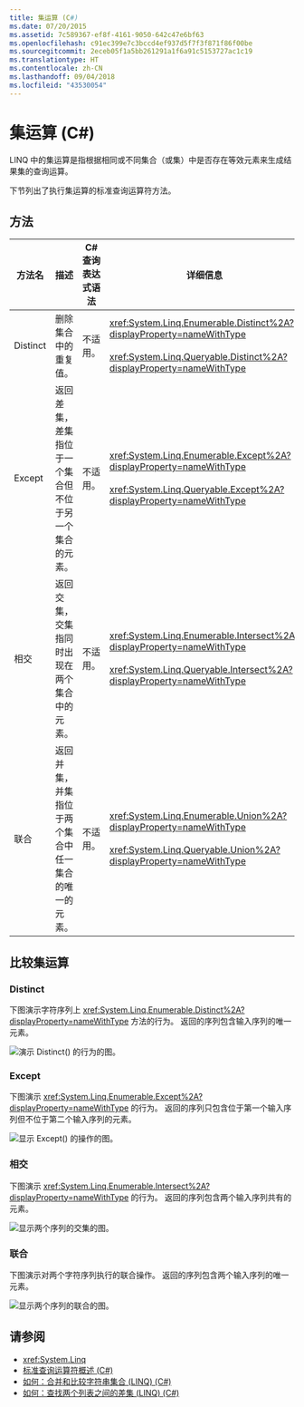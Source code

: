 ```yaml
---
title: 集运算 (C#)
ms.date: 07/20/2015
ms.assetid: 7c589367-ef8f-4161-9050-642c47e6bf63
ms.openlocfilehash: c91ec399e7c3bccd4ef937d5f7f3f871f86f00be
ms.sourcegitcommit: 2eceb05f1a5bb261291a1f6a91c5153727ac1c19
ms.translationtype: HT
ms.contentlocale: zh-CN
ms.lasthandoff: 09/04/2018
ms.locfileid: "43530054"
---
```

# <a name="set-operations-c"></a>集运算 (C#)
LINQ 中的集运算是指根据相同或不同集合（或集）中是否存在等效元素来生成结果集的查询运算。  
  
 下节列出了执行集运算的标准查询运算符方法。  
  
## <a name="methods"></a>方法  
  
|方法名|描述|C# 查询表达式语法|详细信息|  
|-----------------|-----------------|---------------------------------|----------------------|  
|Distinct|删除集合中的重复值。|不适用。|<xref:System.Linq.Enumerable.Distinct%2A?displayProperty=nameWithType><br /><br /> <xref:System.Linq.Queryable.Distinct%2A?displayProperty=nameWithType>|  
|Except|返回差集，差集指位于一个集合但不位于另一个集合的元素。|不适用。|<xref:System.Linq.Enumerable.Except%2A?displayProperty=nameWithType><br /><br /> <xref:System.Linq.Queryable.Except%2A?displayProperty=nameWithType>|  
|相交|返回交集，交集指同时出现在两个集合中的元素。|不适用。|<xref:System.Linq.Enumerable.Intersect%2A?displayProperty=nameWithType><br /><br /> <xref:System.Linq.Queryable.Intersect%2A?displayProperty=nameWithType>|  
|联合|返回并集，并集指位于两个集合中任一集合的唯一的元素。|不适用。|<xref:System.Linq.Enumerable.Union%2A?displayProperty=nameWithType><br /><br /> <xref:System.Linq.Queryable.Union%2A?displayProperty=nameWithType>|  
  
## <a name="comparison-of-set-operations"></a>比较集运算  
  
### <a name="distinct"></a>Distinct  
 下图演示字符序列上 <xref:System.Linq.Enumerable.Distinct%2A?displayProperty=nameWithType> 方法的行为。 返回的序列包含输入序列的唯一元素。  
  
 ![演示 Distinct&#40;&#41; 的行为的图。](../../../../csharp/programming-guide/concepts/linq/media/distinct.png "Distinct")  
  
### <a name="except"></a>Except  
 下图演示 <xref:System.Linq.Enumerable.Except%2A?displayProperty=nameWithType> 的行为。 返回的序列只包含位于第一个输入序列但不位于第二个输入序列的元素。  
  
 ![显示 Except&#40;&#41; 的操作的图。](../../../../csharp/programming-guide/concepts/linq/media/except.png "Except")  
  
### <a name="intersect"></a>相交  
 下图演示 <xref:System.Linq.Enumerable.Intersect%2A?displayProperty=nameWithType> 的行为。 返回的序列包含两个输入序列共有的元素。  
  
 ![显示两个序列的交集的图。](../../../../csharp/programming-guide/concepts/linq/media/intersect.png "Intersect")  
  
### <a name="union"></a>联合  
 下图演示对两个字符序列执行的联合操作。 返回的序列包含两个输入序列的唯一元素。  
  
 ![显示两个序列的联合的图。](../../../../csharp/programming-guide/concepts/linq/media/union.png "Union")  
  
## <a name="see-also"></a>请参阅

- <xref:System.Linq>  
- [标准查询运算符概述 (C#)](../../../../csharp/programming-guide/concepts/linq/standard-query-operators-overview.md)  
- [如何：合并和比较字符串集合 (LINQ) (C#)](../../../../csharp/programming-guide/concepts/linq/how-to-combine-and-compare-string-collections-linq.md)  
- [如何：查找两个列表之间的差集 (LINQ) (C#)](../../../../csharp/programming-guide/concepts/linq/how-to-find-the-set-difference-between-two-lists-linq.md)
